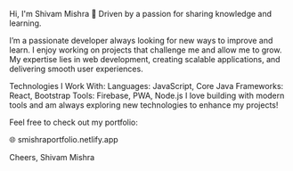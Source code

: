 
Hi, I'm Shivam Mishra 👋
Driven by a passion for sharing knowledge and learning.

I’m a passionate developer always looking for new ways to improve and learn. I enjoy working on projects that challenge me and allow me to grow. My expertise lies in web development, creating scalable applications, and delivering smooth user experiences.

Technologies I Work With:
Languages: JavaScript, Core Java
Frameworks: React, Bootstrap
Tools: Firebase, PWA, Node.js
I love building with modern tools and am always exploring new technologies to enhance my projects!

Feel free to check out my portfolio:

🌐 smishraportfolio.netlify.app

Cheers,
Shivam Mishra

